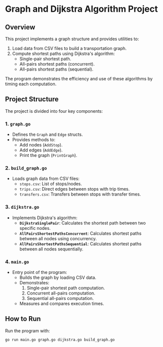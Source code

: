 # **Graph and Dijkstra Algorithm Project**

## **Overview**

This project implements a graph structure and provides utilities to:

1. Load data from CSV files to build a transportation graph.
2. Compute shortest paths using Dijkstra's algorithm:
   - Single-pair shortest path.
   - All-pairs shortest paths (concurrent).
   - All-pairs shortest paths (sequential).

The program demonstrates the efficiency and use of these algorithms by timing each computation.

## **Project Structure**

The project is divided into four key components:

### 1. `graph.go`
- Defines the `Graph` and `Edge` structs.
- Provides methods to:
  - Add nodes (`AddStop`).
  - Add edges (`AddEdge`).
  - Print the graph (`PrintGraph`).

### 2. `build_graph.go`
- Loads graph data from CSV files:
  - `stops.csv`: List of stops/nodes.
  - `trips.csv`: Direct edges between stops with trip times.
  - `transfers.csv`: Transfers between stops with transfer times.

### 3. `dijkstra.go`
- Implements Dijkstra's algorithm:
  - **`DijkstraSinglePair`**: Calculates the shortest path between two specific nodes.
  - **`AllPairsShortestPathsConcurrent`**: Calculates shortest paths between all nodes using concurrency.
  - **`AllPairsShortestPathsSequential`**: Calculates shortest paths between all nodes sequentially.

### 4. `main.go`
- Entry point of the program:
  - Builds the graph by loading CSV data.
  - Demonstrates:
    1. Single-pair shortest path computation.
    2. Concurrent all-pairs computation.
    3. Sequential all-pairs computation.
  - Measures and compares execution times.


## **How to Run**

Run the program with:

```bash
go run main.go graph.go dijkstra.go build_graph.go
```